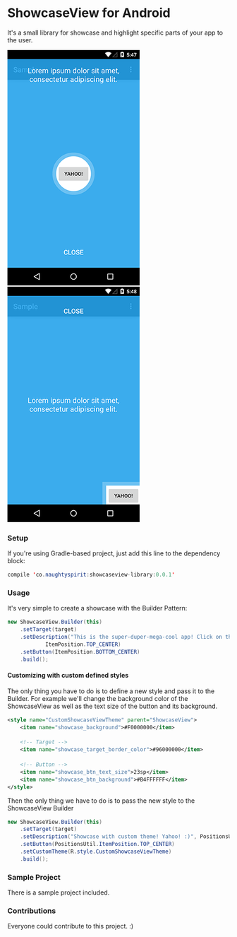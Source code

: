 # ShowcaseView for Android
It's a small library for showcase and highlight specific parts of your app to the user. 

![alt tag](https://raw.githubusercontent.com/Seishin/showcase-tutorial/master/Images/Screenshot_1.png) ![alt tag](https://raw.githubusercontent.com/Seishin/showcase-tutorial/master/Images/Screenshot_2.png)

### Setup
If you're using Gradle-based project, just add this line to the dependency block:
```java
compile 'co.naughtyspirit:showcaseview-library:0.0.1'
```

### Usage
It's very simple to create a showcase with the Builder Pattern:
```java
new ShowcaseView.Builder(this)
    .setTarget(target)
    .setDescription("This is the super-duper-mega-cool app! Click on this button to start it now!",
            ItemPosition.TOP_CENTER)
    .setButton(ItemPosition.BOTTOM_CENTER)
    .build();
```

#### Customizing with custom defined styles
The only thing you have to do is to define a new style and pass it to the Builder.
For example we'll change the background color of the ShowcaseView as well as the text size of the button and its background.

```xml
<style name="CustomShowcaseViewTheme" parent="ShowcaseView">
    <item name="showcase_background">#F0000000</item>

    <!-- Target -->
    <item name="showcase_target_border_color">#96000000</item>

    <!-- Button -->
    <item name="showcase_btn_text_size">23sp</item>
    <item name="showcase_btn_background">#B4FFFFFF</item>
</style>
```

Then the only thing we have to do is to pass the new style to the ShowcaseView Builder
```java
new ShowcaseView.Builder(this)
    .setTarget(target)
    .setDescription("Showcase with custom theme! Yahoo! :)", PositionsUtil.ItemPosition.CENTER)
    .setButton(PositionsUtil.ItemPosition.TOP_CENTER)
    .setCustomTheme(R.style.CustomShowcaseViewTheme)
    .build();
```

### Sample Project
There is a sample project included.

### Contributions
Everyone could contribute to this project. :)